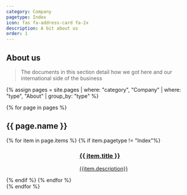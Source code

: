 ```yaml
---
category: Company
pagetype: Index
icon: fas fa-address-card fa-2x
description: A bit about us 
order: 1
---
```


## About us
 
> The documents in this section detail how we got here and our international side of the business
 
{% assign pages = site.pages
  | where: "category", "Company"
  | where: "type", "About"
  | group_by: "type" %}
 
{% for page in pages %}
## {{ page.name }}

<div class="grid is-fibonacci">
    {% for item in page.items %}
        {% if item.pagetype != "Index"%}
    <div class="grid-item">
        <div class="columns is-mobile is-gapless has-box-shadow-heavy has-border-radius-large has-overflow-hidden is-relative"
            data-bi-name="card">
            <div class="column is-4">
                <div class="is-flex has-flex-align-items-center has-flex-justify-content-center is-full-height"
                    style="background-color: #018EAC;">
                    <span aria-hidden="true">
                        <i class="{{ item.icon }}"></i>
                    </span>
                </div>
            </div>
            <div class="column is-8 has-body-background">
                <div class="has-padding-medium">
                    <a href="{{ item.url | relative_url }}"  class="is-block stretched-link" data-linktype="absolute-path">
                        <h3 id="{{ item.title | remove: ' ' }}" class="is-size-large">{{ item.title }}</h3>
                        <p class="subIndex">{{item.description}}</p>
                    </a>
                </div>
            </div>
        </div>
    </div>
        {% endif %}
    {% endfor %}
</div>
{% endfor %}
